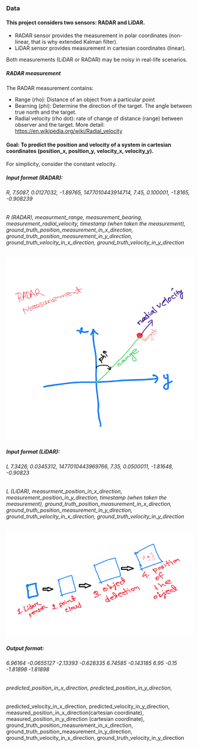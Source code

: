 ### Data
#### This project considers two sensors: RADAR and LiDAR. 
- RADAR sensor provides the measurement in polar coordinates (non-linear, that is why extended Kalman filter). 
- LiDAR sensor provides measurement in cartesian coordinates (linear). 

Both measurements (LiDAR or RADAR) may be noisy in real-life scenarios. 

##### RADAR measurement 
The RADAR measurement contains:
- Range (rho): Distance of an object from a particular point
- Bearning (phi): Determine the direction of the target. The angle between true north and the target.  
- Radial velocity (rho dot): rate of change of distance (range) between observer and the target. More detail: https://en.wikipedia.org/wiki/Radial_velocity  

#### Goal: To predict the position and velocity of a system in cartesian coordinates (position_x, position_y, velocity_x, velocity_y).
For simplicity, consider the constant velocity. 

##### Input format (RADAR): 
###### R, 7.5087, 0.0127032,	-1.89765,	1477010443914714,	7.45,	0.100001,	-1.8165,	-0.908239
	
###### R (RADAR), measurment_range, measurement_bearing, measurement_radial_velocity, timestamp (when taken the measurement),  ground_truth_position_measurement_in_x_direction, ground_truth_position_measurement_in_y_direction, ground_truth_velocity_in_x_direction, ground_truth_velocity_in_y_direction
![Alt text](.\media_file\visualization\radar_meas.png?raw=true "RADAR measurement")


##### Input format (LiDAR):
###### L	7.3426,	0.0345312,	1477010443969766,	7.35,	0.0500011,	-1.81648,	-0.90823
###### L (LiDAR), measurment_position_in_x_direction, measurement_position_in_y_direction, timestamp (when taken the measurement),  ground_truth_position_measurement_in_x_direction, ground_truth_position_measurement_in_y_direction, ground_truth_velocity_in_x_direction, ground_truth_velocity_in_y_direction
![Alt text](media_file\visualization\lidar_meas.png?raw=true "LiDAR measurement")
##### Output format: 
###### 6.96164	-0.0655127	-2.13393	-0.628335	6.74585	-0.143185	6.95	-0.15	-1.81898	-1.81898
###### predicted_position_in_x_direction, predicted_position_in_y_direction,
predicted_velocity_in_x_direction, predicted_velocity_in_y_direction,  
measured_position_in_x_direction(cartesian coordinate), measured_position_in_y_direction (cartesian coordinate), ground_truth_position_measurement_in_x_direction, ground_truth_position_measurement_in_y_direction, ground_truth_velocity_in_x_direction, ground_truth_velocity_in_y_direction
